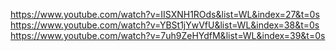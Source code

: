 https://www.youtube.com/watch?v=IISXNH1ROds&list=WL&index=27&t=0s
https://www.youtube.com/watch?v=YBSt1jYwVfU&list=WL&index=38&t=0s
https://www.youtube.com/watch?v=7uh9ZeHYdfM&list=WL&index=39&t=0s
